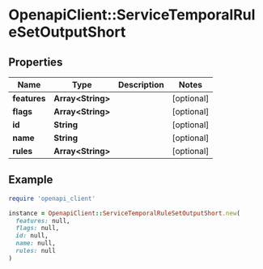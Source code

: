 # OpenapiClient::ServiceTemporalRuleSetOutputShort

## Properties

| Name | Type | Description | Notes |
| ---- | ---- | ----------- | ----- |
| **features** | **Array&lt;String&gt;** |  | [optional] |
| **flags** | **Array&lt;String&gt;** |  | [optional] |
| **id** | **String** |  | [optional] |
| **name** | **String** |  | [optional] |
| **rules** | **Array&lt;String&gt;** |  | [optional] |

## Example

```ruby
require 'openapi_client'

instance = OpenapiClient::ServiceTemporalRuleSetOutputShort.new(
  features: null,
  flags: null,
  id: null,
  name: null,
  rules: null
)
```

